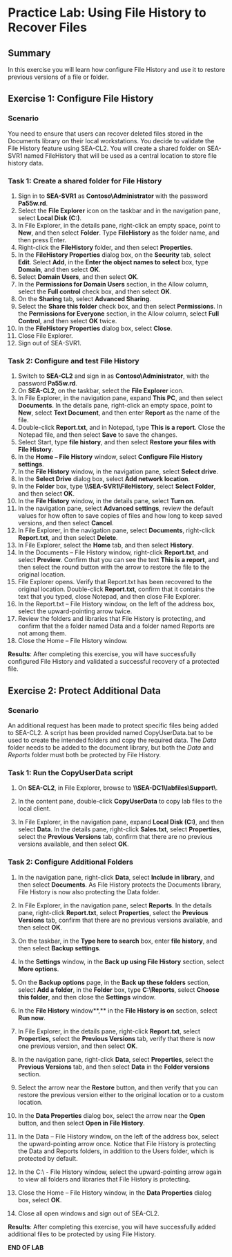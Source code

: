 # Practice Lab: Using File History to Recover Files

## Summary

In this exercise you will learn how configure File History and use it to restore previous versions of a file or folder. 

## Exercise 1: Configure File History

### Scenario

You need to ensure that users can recover deleted files stored in the Documents library on their local workstations. You decide to validate the File History feature using SEA-CL2. You will create a shared folder on SEA-SVR1 named FileHistory that will be used as a central location to store file history data.  

### Task 1: Create a shared folder for File History

1. Sign in to **SEA-SVR1** as **Contoso\\Administrator** with the password **Pa55w.rd**.
2. Select the **File Explorer** icon on the taskbar and in the navigation pane, select **Local Disk (C:)**.
3. In File Explorer, in the details pane, right-click an empty space, point to **New**, and then select **Folder**. Type **FileHistory** as the folder name, and then press Enter.
4. Right-click the **FileHistory** folder, and then select **Properties**.
5. In the **FileHistory Properties** dialog box, on the **Security** tab, select **Edit**. Select **Add**, in the **Enter the object names to select** box, type **Domain**, and then select **OK**.
6. Select **Domain Users**, and then select **OK**.
7. In the **Permissions for Domain Users** section, in the Allow column, select the **Full control** check box, and then select **OK**.
8. On the **Sharing** tab, select **Advanced Sharing**.
9. Select the **Share this folder** check box, and then select **Permissions**. In the **Permissions for Everyone** section, in the Allow column, select **Full Control**, and then select **OK** twice.
10. In the **FileHistory Properties** dialog box, select **Close**.
11. Close File Explorer.
12. Sign out of SEA-SVR1.

### Task 2: Configure and test File History

1. Switch to **SEA-CL2** and sign in as **Contoso\\Administrator**, with the password **Pa55w.rd**.
2. On **SEA-CL2**, on the taskbar, select the **File Explorer** icon.
3. In File Explorer, in the navigation pane, expand **This PC**, and then select **Documents**. In the details pane, right-click an empty space, point to **New**, select **Text Document**, and then enter **Report** as the name of the file.
4. Double-click **Report.txt**, and in Notepad, type **This is a report**. Close the Notepad file, and then select **Save** to save the changes.
5. Select Start, type **file history**, and then select **Restore your files with File History**.
6. In the **Home – File History** window, select **Configure File History settings**.
7. In the **File History** window, in the navigation pane, select **Select drive**.
8. In the **Select Drive** dialog box, select **Add network location**.
9. In the **Folder** box, type **\\\\SEA-SVR1\\FileHistory**, select **Select Folder**, and then select **OK**.
10. In the **File History** window, in the details pane, select **Turn on**.
11. In the navigation pane, select **Advanced settings**, review the default values for how often to save copies of files and how long to keep saved versions, and then select **Cancel**.
12. In File Explorer, in the navigation pane, select **Documents**, right-click **Report.txt**, and then select **Delete**.
13. In File Explorer, select the **Home** tab, and then select **History**.
14. In the Documents – File History window, right-click **Report.txt**, and select **Preview**. Confirm that you can see the text **This is a report**, and then select the round button with the arrow to restore the file to the original location.
15. File Explorer opens. Verify that Report.txt has been recovered to the original location. Double-click **Report.txt**, confirm that it contains the text that you typed, close Notepad, and then close File Explorer.
16. In the Report.txt – File History window, on the left of the address box, select the upward-pointing arrow twice.
17. Review the folders and libraries that File History is protecting, and confirm that the a folder named Data and a folder named Reports are not among them.
18. Close the Home – File History window.

**Results**: After completing this exercise, you will have successfully configured File History and validated a successful recovery of a protected file.

## Exercise 2: Protect Additional Data

### Scenario

An additional request has been made to protect specific files being added to SEA-CL2. A script has been provided named CopyUserData.bat to be used to create the intended folders and copy the required data. The *Data* folder needs to be added to the document library, but both the *Data* and *Reports* folder must both be protected by File History.

### Task 1: Run the CopyUserData script

1. On **SEA-CL2**, in File Explorer, browse to **\\\\SEA-DC1\\labfiles\\Support\\**.

2. In the content pane, double-click **CopyUserData** to copy lab files to the local client.

3. In File Explorer, in the navigation pane, expand **Local Disk (C:)**, and then select **Data**. In the details pane, right-click **Sales.txt**, select **Properties**, select the **Previous Versions** tab, confirm that there are no previous versions available, and then select **OK**. 

### Task 2: Configure Additional Folders

1. In the navigation pane, right-click **Data**, select **Include in library**, and then select **Documents**. As File History protects the Documents library, File History is now also protecting the Data folder.

2. In File Explorer, in the navigation pane, select **Reports**. In the details pane, right-click **Report.txt**, select **Properties**, select the **Previous Versions** tab, confirm that there are no previous versions available, and then select **OK**.

3. On the taskbar, in the **Type here to search** box, enter **file history**, and then select **Backup settings**.

4. In the **Settings** window, in the **Back up using File History** section, select **More options**.

5. On the **Backup options** page, in the **Back up these folders** section, select **Add a folder**, in the **Folder** box, type **C:\\Reports**, select **Choose this folder**, and then close the **Settings** window.

6. In the **File History** window**,** in the **File History is on** section, select **Run now**.

7. In File Explorer, in the details pane, right-click **Report.txt**, select **Properties**, select the **Previous Versions** tab, verify that there is now one previous version, and then select **OK**.

8. In the navigation pane, right-click **Data**, select **Properties**, select the **Previous Versions** tab, and then select **Data** in the **Folder versions** section.

9. Select the arrow near the **Restore** button, and then verify that you can restore the previous version either to the original location or to a custom location.

10. In the **Data Properties** dialog box, select the arrow near the **Open** button, and then select **Open in File History**.

11. In the Data – File History window, on the left of the address box, select the upward-pointing arrow once. Notice that File History is protecting the Data and Reports folders, in addition to the Users folder, which is protected by default.

12. In the C:\\ - File History window, select the upward-pointing arrow again to view all folders and libraries that File History is protecting.

13. Close the Home – File History window, in the **Data Properties** dialog box, select **OK**.

14. Close all open windows and sign out of SEA-CL2.

**Results**: After completing this exercise, you will have successfully added additional files to be protected by using File History.

**END OF LAB**